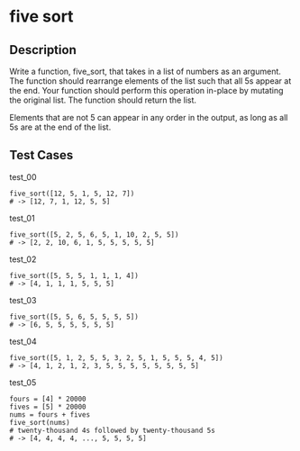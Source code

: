 # five sort

## Description

Write a function, five_sort, that takes in a list of numbers as an argument. The function should rearrange elements of the list such that all 5s appear at the end. Your function should perform this operation in-place by mutating the original list. The function should return the list.

Elements that are not 5 can appear in any order in the output, as long as all 5s are at the end of the list.

## Test Cases

test_00

```text
five_sort([12, 5, 1, 5, 12, 7])
# -> [12, 7, 1, 12, 5, 5]
```

test_01

```text
five_sort([5, 2, 5, 6, 5, 1, 10, 2, 5, 5])
# -> [2, 2, 10, 6, 1, 5, 5, 5, 5, 5]
```

test_02

```text
five_sort([5, 5, 5, 1, 1, 1, 4])
# -> [4, 1, 1, 1, 5, 5, 5]
```

test_03

```text
five_sort([5, 5, 6, 5, 5, 5, 5])
# -> [6, 5, 5, 5, 5, 5, 5]
```

test_04

```text
five_sort([5, 1, 2, 5, 5, 3, 2, 5, 1, 5, 5, 5, 4, 5])
# -> [4, 1, 2, 1, 2, 3, 5, 5, 5, 5, 5, 5, 5, 5]
```

test_05

```text
fours = [4] * 20000
fives = [5] * 20000
nums = fours + fives
five_sort(nums)
# twenty-thousand 4s followed by twenty-thousand 5s
# -> [4, 4, 4, 4, ..., 5, 5, 5, 5]
```
